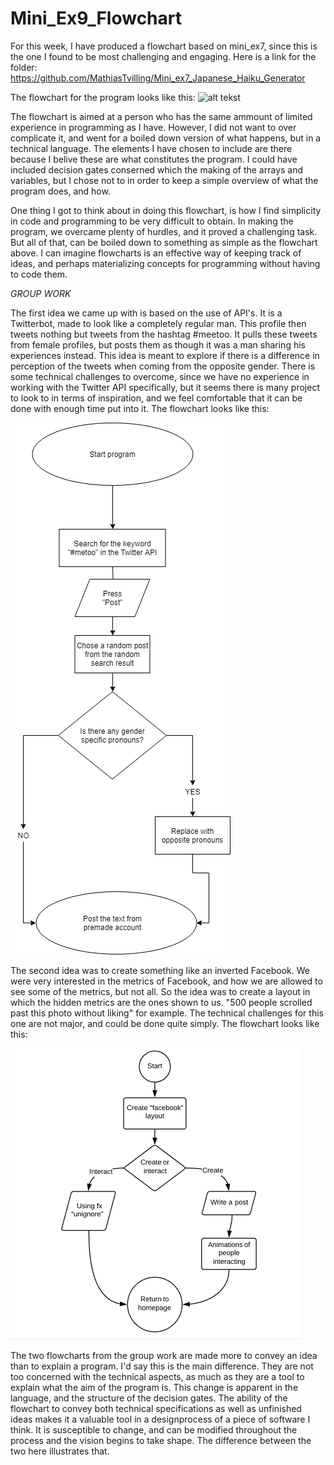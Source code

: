 # Mini_Ex9_Flowchart
For this week, I have produced a flowchart based on mini_ex7, since this is the one I found to be most challenging and engaging. Here is a link for the folder: https://github.com/MathiasTvilling/Mini_ex7_Japanese_Haiku_Generator

The flowchart for the program looks like this:
![alt tekst](https://github.com/MathiasTvilling/Mini_Ex9_Flowchart/blob/master/Sk%C3%A6rmbillede%202018-04-16%20kl.%2012.27.08.png)

The flowchart is aimed at a person who has the same ammount of limited experience in programming as I have. However, I did not want to over complicate it, and went for a boiled down version of what happens, but in a technical language. The elements I have chosen to include are there because I belive these are what constitutes the program. I could have included decision gates conserned which the making of the arrays and variables, but I chose not to in order to keep a simple overview of what the program does, and how. 

One thing I got to think about in doing this flowchart, is how I find simplicity in code and programming to be very difficult to obtain. In making the program, we overcame plenty of hurdles, and it proved a challenging task. But all of that, can be boiled down to something as simple as the flowchart above. I can imagine flowcharts is an effective way of keeping track of ideas, and perhaps materializing concepts for programming without having to code them. 

_GROUP WORK_

The first idea we came up with is based on the use of API's. It is a Twitterbot, made to look like a completely regular man. This profile then tweets nothing but tweets from the hashtag #meetoo. It pulls these tweets from female profiles, but posts them as though it was a man sharing his experiences instead. This idea is meant to explore if there is a difference in perception of the tweets when coming from the opposite gender. There is some technical challenges to overcome, since we have no experience in working with the Twitter API specifically, but it seems there is many project to look to in terms of inspiration, and we feel comfortable that it can be done with enough time put into it. The flowchart looks like this:


![alt tekst](https://github.com/MathiasTvilling/Mini_Ex9_Flowchart/blob/master/30180342_2026642034016621_278840799_n.png)


The second idea was to create something like an inverted Facebook. We were very interested in the metrics of Facebook, and how we are allowed to see some of the metrics, but not all. So the idea was to create a layout in which the hidden metrics are the ones shown to us. "500 people scrolled past this photo without liking" for example. The technical challenges for this one are not major, and could be done quite simply. The flowchart looks like this:


![alt tekst](https://github.com/MathiasTvilling/Mini_Ex9_Flowchart/blob/master/30184563_1789323101129749_2142557567_n.png)


The two flowcharts from the group work are made more to convey an idea than to explain a program. I'd say this is the main difference. They are not too concerned with the technical aspects, as much as they are a tool to explain what the aim of the program is. This change is apparent in the language, and the structure of the decision gates. The ability of the flowchart to convey both technical specifications as well as unfinished ideas makes it a valuable tool in a designprocess of a piece of software I think. It is susceptible to change, and can be modified throughout the process and the vision begins to take shape. The difference between the two here illustrates that. 
